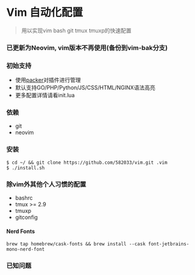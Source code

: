 Vim 自动化配置
===
> 用以实现vim bash git tmux tmuxp的快速配置

### **已更新为Neovim, vim版本不再使用(备份到vim-bak分支)**

### 初始支持

* 使用[packer](https://github.com/wbthomason/packer.nvim)对插件进行管理
* 默认支持GO/PHP/Python/JS/CSS/HTML/NGINX语法高亮
* 更多配置详情请看init.lua

### 依赖

* git
* neovim

### 安装
    $ cd ~/ && git clone https://github.com/582033/vim.git .vim
    $ ./install.sh
    
### 除vim外其他个人习惯的配置

* bashrc
* tmux >= 2.9
* tmuxp
* gitconfig

#### Nerd Fonts
```
brew tap homebrew/cask-fonts && brew install --cask font-jetbrains-mono-nerd-font
```

### 已知问题
